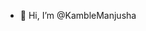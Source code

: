 - 👋 Hi, I’m @KambleManjusha


<!---
KambleManjusha/KambleManjusha is a ✨ special ✨ repository because its `README.md` (this file) appears on your GitHub profile.
You can click the Preview link to take a look at your changes.
--->
